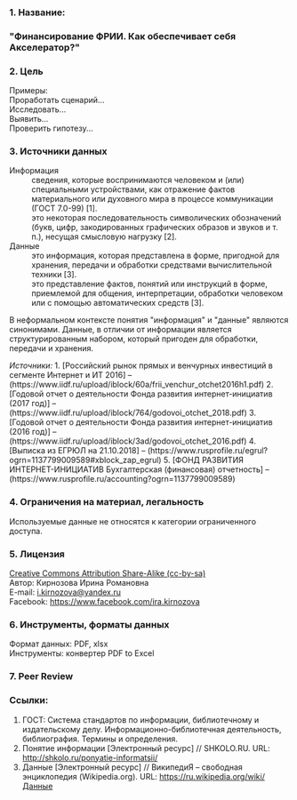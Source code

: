 ### 1. Название: 
### "Финансирование ФРИИ. Как обеспечивает себя Акселератор?"  

### 2. Цель
Примеры:      
Проработать сценарий...      
Исследовать...     
Выявить...     
Проверить гипотезу...     
      
### 3. Источники данных
<dl>
      <dt>Информация</dt>
      <dd>сведения, которые воспринимаются человеком и (или) специальными устройствами, как отражение фактов материального или духовного мира в процессе коммуникации (ГОСТ 7.0-99) [1].</dd>
      <dd>это некоторая последовательность символических обозначений (букв, цифр, закодированных графических образов и звуков и т. п.), несущая смысловую нагрузку [2].</dd>
<dt>
      <dt>Данные</dt>
      <dd>это информация, которая представлена в форме, пригодной для хранения, передачи и обработки средствами вычислительной техники [3].</dd>
      <dd>это представление фактов, понятий или инструкций в форме, приемлемой для общения, интерпретации, обработки человеком или с помощью автоматических средств [3].</dd>
<p>В неформальном контексте понятия "информация" и "данные" являются синонимами. Данные, в отличии от информации является структурированным набором, который пригоден для обработки, передачи и хранения.
</dl>
<i>Источники:</i>
1. [Российский рынок прямых и венчурных инвестиций в сегменте Интернет и ИТ 2016] – (https://www.iidf.ru/upload/iblock/60a/frii_venchur_otchet2016h1.pdf)
2. [Годовой отчет о деятельности Фонда развития интернет-инициатив (2017 год)] – (https://www.iidf.ru/upload/iblock/764/godovoi_otchet_2018.pdf)
3. [Годовой отчет о деятельности Фонда развития интернет-инициатив (2016 год)]  – (https://www.iidf.ru/upload/iblock/3ad/godovoi_otchet_2016.pdf)
4. [Выписка из ЕГРЮЛ на 21.10.2018] – (https://www.rusprofile.ru/egrul?ogrn=1137799009589#xblock_zap_egrul)
5. [ФОНД РАЗВИТИЯ ИНТЕРНЕТ-ИНИЦИАТИВ Бухгалтерская (финансовая) отчетность] – (https://www.rusprofile.ru/accounting?ogrn=1137799009589)

### 4. Ограничения на материал, легальность
Используемые данные не относятся к категории ограниченного доступа. 

### 5. Лицензия
<a href='http://opendefinition.org/licenses/cc-by-sa/'> Creative Commons Attribution Share-Alike (cc-by-sa)</a>        
Автор: Кирнозова Ирина Романовна        
E-mail: i.kirnozova@yandex.ru<br>
Facebook: https://www.facebook.com/ira.kirnozova

### 6. Инструменты, форматы данных
Формат данных: PDF, xlsx <br>
Инструменты: конвертер PDF to Excel

### 7. Peer Review
   

### Ссылки:
1. ГОСТ: Система стандартов по информации, библиотечному и издательскому делу. Информационно-библиотечная деятельность, библиография. Термины и определения. 
2. Понятие информации [Электронный ресурс] // SHKOLO.RU. URL: http://shkolo.ru/ponyatie-informatsii/
3. Данные [Электронный ресурс] // ВикипедиЯ – свободная энциклопедия (Wikipedia.org). URL: https://ru.wikipedia.org/wiki/Данные
